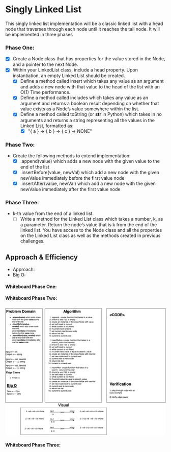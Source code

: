 # Singly Linked List
This singly linked list implementation will be a classic linked list with a head node that traverses through each node until it reaches the tail node. It will be implemented in three phases

### Phase One:
- [x] Create a Node class that has properties for the value stored in the Node, and a pointer to the next Node.
- [x] Within your LinkedList class, include a head property. Upon instantiation, an empty Linked List should be created.
  - [x] Define a method called insert which takes any value as an argument and adds a new node with that value to the head of the list with an O(1) Time performance.
  - [x] Define a method called includes which takes any value as an argument and returns a boolean result depending on whether that value exists as a Node’s value somewhere within the list.
  - [x] Define a method called toString (or __str__ in Python) which takes in no arguments and returns a string representing all the values in the Linked List, formatted as:
    - [x] "{ a } -> { b } -> { c } -> NONE"

### Phase Two:
- Create the following methods to extend implementation:
  - [x] .append(value) which adds a new node with the given value to the end of the list
  - [x] .insertBefore(value, newVal) which add a new node with the given newValue immediately before the first value node
  - [x] .insertAfter(value, newVal) which add a new node with the given newValue immediately after the first value node

### Phase Three:
- k-th value from the end of a linked list.
  - [ ] Write a method for the Linked List class which takes a number, k, as a parameter. Return the node’s value that is k from the end of the linked list. You have access to the Node class and all the properties on the Linked List class as well as the methods created in previous challenges.

## Approach & Efficiency
- Approach:
- Big O:

#### Whiteboard Phase One:

#### Whiteboard Phase Two:
![phase two](img/cc_class-6.png)
#### Whiteboard Phase Three:

